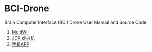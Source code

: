 # BCI-Drone
Brain Computer Interface (BCI) Drone User Manual and Source Code  

1. [MultiWii](http://www.multiwii.com/)
2. [JDK 虚拟机](https://drive.google.com/drive/u/0/folders/13bD33AY10__fuQhysKqN2lBrCp_i_tUY)
3. [手机APP](https://drive.google.com/drive/u/0/folders/1cWaRF307qweoaJfn7qEPuvFCRLPF3Q7n)
